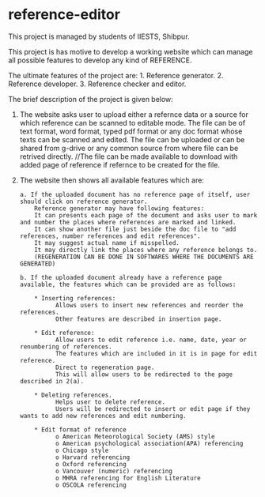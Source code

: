 # reference-editor

This project is managed by students of IIESTS, Shibpur.

This project is has motive to develop a working website which can manage all possible features to develop any kind of REFERENCE.

The ultimate features of the project are:
1\. Reference generator.
2\. Reference developer.
3\. Reference checker and editor.

The brief description of the project is given below:

1. The website asks user to upload either a refernce data or a source for which reference can be scanned to editable mode.
      The file can be of text format, word format, typed pdf format or any doc format whose texts can be scanned and edited.
      The file can be uploaded or can be shared from g-drive or any common source from where file can be retrived directly.
      //The file can be made available to download with added page of reference if refernce to be created for the file.

2.  The website then shows all available features which are:

        a. If the uploaded document has no reference page of itself, user should click on reference generator.
            Reference generator may have following features:
            It can presents each page of the document and asks user to mark and number the places where references are marked and linked.
            It can show another file just beside the doc file to "add references, number references and edit references".
            It may suggest actual name if misspelled.
            It may directly link the places where any reference belongs to.
            (REGENERATION CAN BE DONE IN SOFTWARES WHERE THE DOCUMENTS ARE GENERATED)
            
        b. If the uploaded document already have a reference page available, the features which can be provided are as follows:
        
            * Inserting references:
                  Allows users to insert new references and reorder the references.
                  Other features are described in insertion page.
                  
            * Edit reference:
                  Allow users to edit reference i.e. name, date, year or renumbering of references.
                  The features which are included in it is in page for edit reference.   
                  Direct to regeneration page.
                  This will allow users to be redirected to the page described in 2(a).
                  
            * Deleting references.
                  Helps user to delete reference.
                  Users will be redirected to insert or edit page if they wants to add new references and edit numbering.
                  
            * Edit format of reference
                  o American Meteorological Society (AMS) style
                  o American psychological association(APA) referencing
                  o Chicago style
                  o Harvard referencing
                  o Oxford referencing
                  o Vancouver (numeric) referencing
                  o MHRA referencing for English Literature
                  o OSCOLA referencing
                  
       
            
